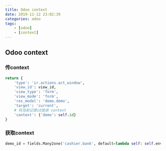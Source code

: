 ```yaml
---
title: Odoo context
date: 2019-11-12 23:02:39
categories: odoo
tags: 
    - [odoo]
    - [context]
---
```


## Odoo context

### 传context

```python
return {
    'type': 'ir.actions.act_window',
    'view_id': view_id,
    'view_type': 'form',
    'view_mode': 'form',
    'res_model': 'demo.demo',
    'target': 'current',
    # 将当前记录id放进 context
    'context': {'demo': self.id}
}
```

### 获取context

```python
demo_id = fields.Many2one('cashier.bank', default=lambda self: self.env.context.get('demo_id'))
```
